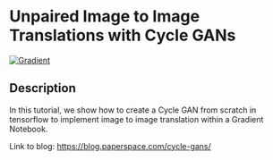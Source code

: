 # Unpaired Image to Image Translations with Cycle GANs

[![Gradient](https://assets.paperspace.io/img/gradient-badge.svg)](https://console.paperspace.com/ml-showcase/notebook/rw0pvgs2xc7fulp?file=%2Fcyclegans.ipynb)

## Description

In this tutorial, we show how to create a Cycle GAN from scratch in tensorflow to implement image to image translation within a Gradient Notebook.

Link to blog: https://blog.paperspace.com/cycle-gans/
